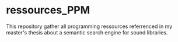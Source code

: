 # ressources_PPM
This repository gather all programming ressources referrenced in my master's thesis about a semantic search engine for sound libraries.
